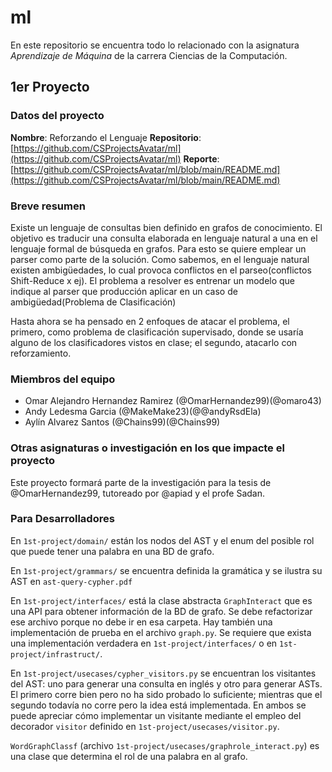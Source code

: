 # ml

En este repositorio se encuentra todo lo relacionado con la asignatura *Aprendizaje de Máquina* de la carrera Ciencias de la Computación.

## 1er Proyecto

### Datos del proyecto

**Nombre**: Reforzando el Lenguaje
**Repositorio**: [https://github.com/CSProjectsAvatar/ml](https://github.com/CSProjectsAvatar/ml)
**Reporte**: [https://github.com/CSProjectsAvatar/ml/blob/main/README.md](https://github.com/CSProjectsAvatar/ml/blob/main/README.md)

### Breve resumen

Existe un lenguaje de consultas bien definido en grafos de conocimiento. El objetivo es traducir una consulta elaborada en lenguaje natural a una en el lenguaje formal de búsqueda en grafos. Para esto se quiere emplear un parser como parte de la solución.
Como sabemos, en el lenguaje natural existen ambigüedades, lo cual provoca conflictos en el parseo(conflictos Shift-Reduce x ej).
El problema a resolver es entrenar un modelo que indique al parser que producción aplicar en un caso de ambigüedad(Problema de Clasificación)

Hasta ahora se ha pensado en 2 enfoques de atacar el problema, el primero, como problema de clasificación supervisado, donde se usaría alguno de los clasificadores vistos en clase; el segundo, atacarlo con reforzamiento.

### Miembros del equipo

- Omar Alejandro Hernandez Ramirez (@OmarHernandez99)(@omaro43)
- Andy Ledesma Garcia (@MakeMake23)(@@andyRsdEla)
- Aylín Alvarez Santos (@Chains99)(@Chains99)

### Otras asignaturas o investigación en los que impacte el proyecto
Este proyecto formará parte de la investigación para la tesis de @OmarHernandez99, tutoreado por @apiad y el profe Sadan.

### Para Desarrolladores
En `1st-project/domain/` están los nodos del AST  y el enum del posible rol que puede tener una palabra en una BD de grafo.

En `1st-project/grammars/` se encuentra definida la gramática y se ilustra su AST en `ast-query-cypher.pdf`

En `1st-project/interfaces/` está la clase abstracta `GraphInteract` que es una API para obtener información de la BD de grafo. Se debe refactorizar ese archivo porque no debe ir en esa carpeta. Hay también una implementación de prueba en el archivo `graph.py`. Se requiere que exista una implementación verdadera en `1st-project/interfaces/` o en `1st-project/infrastruct/`.

En `1st-project/usecases/cypher_visitors.py` se encuentran los visitantes del AST: uno para generar una consulta en inglés y otro para generar ASTs. El primero corre bien pero no ha sido probado lo suficiente; mientras que el segundo todavía no corre pero la idea está implementada. En ambos se puede apreciar cómo implementar un visitante mediante el empleo del decorador `visitor` definido en `1st-project/usecases/visitor.py`.

`WordGraphClassf` (archivo `1st-project/usecases/graphrole_interact.py`) es una clase que determina el rol de una palabra en al grafo.